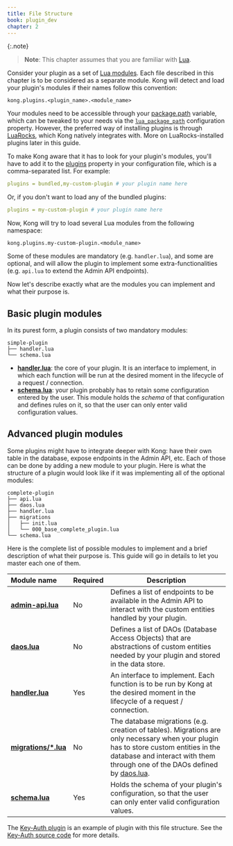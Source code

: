 ```yaml
---
title: File Structure
book: plugin_dev
chapter: 2
---
```


{:.note}
> **Note**: This chapter assumes that you are familiar with
[Lua](http://www.lua.org/).

Consider your plugin as a set of [Lua
modules](http://www.lua.org/manual/5.1/manual.html#6.3). Each file described in
this chapter is to be considered as a separate module. Kong will detect and
load your plugin's modules if their names follow this convention:

```
kong.plugins.<plugin_name>.<module_name>
```

Your modules need to be accessible through your
[package.path](http://www.lua.org/manual/5.1/manual.html#pdf-package.path)
variable, which can be tweaked to your needs via the
[`lua_package_path`](/gateway/{{page.kong_version}}/reference/configuration/#lua_package_path)
configuration property.
However, the preferred way of installing plugins is through
[LuaRocks](https://luarocks.org/), which Kong natively integrates with.
More on LuaRocks-installed plugins later in this guide.

To make Kong aware that it has to look for your plugin's modules, you'll have
to add it to the
[plugins](/gateway/{{page.kong_version}}/reference/configuration/#plugins) property in
your configuration file, which is a comma-separated list. For example:

```yaml
plugins = bundled,my-custom-plugin # your plugin name here
```

Or, if you don't want to load any of the bundled plugins:

```yaml
plugins = my-custom-plugin # your plugin name here
```

Now, Kong will try to load several Lua modules from the following namespace:

```
kong.plugins.my-custom-plugin.<module_name>
```

Some of these modules are mandatory (e.g. `handler.lua`), and some are
optional, and will allow the plugin to implement some extra-functionalities
(e.g. `api.lua` to extend the Admin API endpoints).

Now let's describe exactly what are the modules you can implement and what
their purpose is.


## Basic plugin modules

In its purest form, a plugin consists of two mandatory modules:

```
simple-plugin
├── handler.lua
└── schema.lua
```

- **[handler.lua]**: the core of your plugin. It is an interface to implement, in
  which each function will be run at the desired moment in the lifecycle of a
  request / connection.
- **[schema.lua]**: your plugin probably has to retain some configuration entered
  by the user. This module holds the *schema* of that configuration and defines
  rules on it, so that the user can only enter valid configuration values.


## Advanced plugin modules

Some plugins might have to integrate deeper with Kong: have their own table in
the database, expose endpoints in the Admin API, etc. Each of those can be
done by adding a new module to your plugin. Here is what the structure of a
plugin would look like if it was implementing all of the optional modules:

```
complete-plugin
├── api.lua
├── daos.lua
├── handler.lua
├── migrations
│   ├── init.lua
│   └── 000_base_complete_plugin.lua
└── schema.lua
```

Here is the complete list of possible modules to implement and a brief
description of what their purpose is. This guide will go in details to let you
master each one of them.

| Module name            | Required   | Description
|:-----------------------|------------|------------
| **[admin-api.lua]**          | No         | Defines a list of endpoints to be available in the Admin API to interact with the custom entities handled by your plugin.
| **[daos.lua]**         | No         | Defines a list of DAOs (Database Access Objects) that are abstractions of custom entities needed by your plugin and stored in the data store.
| **[handler.lua]**      | Yes        | An interface to implement. Each function is to be run by Kong at the desired moment in the lifecycle of a request / connection.
| **[migrations/*.lua]** | No         | The database migrations (e.g. creation of tables). Migrations are only necessary when your plugin has to store custom entities in the database and interact with them through one of the DAOs defined by [daos.lua].
| **[schema.lua]**       | Yes        | Holds the schema of your plugin's configuration, so that the user can only enter valid configuration values.

The [Key-Auth plugin] is an example of plugin with this file structure.
See the [Key-Auth source code] for more details.

[admin-api.lua]:(https://github.com/Kong/kong/blob/master/autodoc/admin-api/data/admin-api.lua)
[daos.lua]:(https://github.com/Kong/kong/blob/master/kong/plugins/basic-auth/daos.lua)
[handler.lua]:(https://github.com/Kong/kong/blob/master/kong/plugins/basic-auth/handler.lua)
[schema.lua]:(https://github.com/Kong/kong/blob/master/kong/plugins/basic-auth/schema.lua)
[migrations/*.lua]:(https://github.com/Kong/kong/tree/master/kong/plugins/basic-auth/migrations)
[Key-Auth plugin]:(/hub/kong-inc/key-auth/)
[Key-Auth source code]:(https://github.com/Kong/kong/tree/master/kong/plugins/key-auth)
